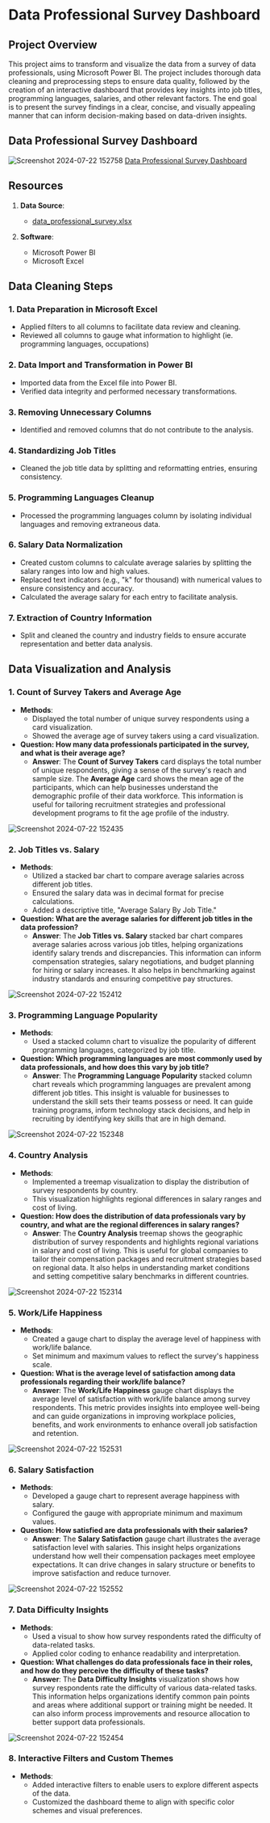 # Data Professional Survey Dashboard

## Project Overview
This project aims to transform and visualize the data from a survey of data professionals, using Microsoft Power BI. The project includes thorough data cleaning and preprocessing steps to ensure data quality, followed by the creation of an interactive dashboard that provides key insights into job titles, programming languages, salaries, and other relevant factors. The end goal is to present the survey findings in a clear, concise, and visually appealing manner that can inform decision-making based on data-driven insights.

## Data Professional Survey Dashboard
![Screenshot 2024-07-22 152758](https://github.com/user-attachments/assets/6bd6abe4-8f72-4e3d-9b64-e8dcb7fdffc8)
[Data Professional Survey Dashboard](https://github.com/user-attachments/files/16340274/Data.Professional.Survey.Dashboard.pdf)

## Resources
1. **Data Source**:
   - [data_professional_survey.xlsx](data_professional_survey.xlsx)

2. **Software**:
   - Microsoft Power BI
   - Microsoft Excel

## Data Cleaning Steps

### 1. Data Preparation in Microsoft Excel
- Applied filters to all columns to facilitate data review and cleaning.
- Reviewed all columns to gauge what information to highlight (ie. programming languages, occupations)

### 2. Data Import and Transformation in Power BI
- Imported data from the Excel file into Power BI.
- Verified data integrity and performed necessary transformations.

### 3. Removing Unnecessary Columns
- Identified and removed columns that do not contribute to the analysis.

### 4. Standardizing Job Titles
- Cleaned the job title data by splitting and reformatting entries, ensuring consistency.

### 5. Programming Languages Cleanup
- Processed the programming languages column by isolating individual languages and removing extraneous data.

### 6. Salary Data Normalization
- Created custom columns to calculate average salaries by splitting the salary ranges into low and high values.
- Replaced text indicators (e.g., "k" for thousand) with numerical values to ensure consistency and accuracy.
- Calculated the average salary for each entry to facilitate analysis.

### 7. Extraction of Country Information
- Split and cleaned the country and industry fields to ensure accurate representation and better data analysis.

## Data Visualization and Analysis

### 1. Count of Survey Takers and Average Age
- **Methods**:
   - Displayed the total number of unique survey respondents using a card visualization.
   - Showed the average age of survey takers using a card visualization.
- **Question: How many data professionals participated in the survey, and what is their average age?**
  - **Answer**: The **Count of Survey Takers** card displays the total number of unique respondents, giving a sense of the survey's reach and sample size. The **Average Age** card shows the mean age of the participants, which can help businesses understand the demographic profile of their data workforce. This information is useful for tailoring recruitment strategies and professional development programs to fit the age profile of the industry.

![Screenshot 2024-07-22 152435](https://github.com/user-attachments/assets/2655833c-2669-4277-8401-ae908dcfa8cf)

### 2. Job Titles vs. Salary
- **Methods**:
   - Utilized a stacked bar chart to compare average salaries across different job titles.
   - Ensured the salary data was in decimal format for precise calculations.
   - Added a descriptive title, "Average Salary By Job Title."
- **Question: What are the average salaries for different job titles in the data profession?**
  - **Answer**: The **Job Titles vs. Salary** stacked bar chart compares average salaries across various job titles, helping organizations identify salary trends and discrepancies. This information can inform compensation strategies, salary negotiations, and budget planning for hiring or salary increases. It also helps in benchmarking against industry standards and ensuring competitive pay structures.

![Screenshot 2024-07-22 152412](https://github.com/user-attachments/assets/22c7a5ad-a49b-4afa-8322-8e149da9005b)

### 3. Programming Language Popularity
- **Methods**:
   - Used a stacked column chart to visualize the popularity of different programming languages, categorized by job title.
- **Question: Which programming languages are most commonly used by data professionals, and how does this vary by job title?**
  - **Answer**: The **Programming Language Popularity** stacked column chart reveals which programming languages are prevalent among different job titles. This insight is valuable for businesses to understand the skill sets their teams possess or need. It can guide training programs, inform technology stack decisions, and help in recruiting by identifying key skills that are in high demand.

![Screenshot 2024-07-22 152348](https://github.com/user-attachments/assets/f8ca4141-d3d1-4998-a42d-8f5c5b943dbd)

### 4. Country Analysis
- **Methods**:
   - Implemented a treemap visualization to display the distribution of survey respondents by country.
   - This visualization highlights regional differences in salary ranges and cost of living.
- **Question: How does the distribution of data professionals vary by country, and what are the regional differences in salary ranges?**
  - **Answer**: The **Country Analysis** treemap shows the geographic distribution of survey respondents and highlights regional variations in salary and cost of living. This is useful for global companies to tailor their compensation packages and recruitment strategies based on regional data. It also helps in understanding market conditions and setting competitive salary benchmarks in different countries.

![Screenshot 2024-07-22 152314](https://github.com/user-attachments/assets/2d8382b2-1958-4d68-a02a-efb3e6cc95ed)

### 5. Work/Life Happiness
- **Methods**:
   - Created a gauge chart to display the average level of happiness with work/life balance.
   - Set minimum and maximum values to reflect the survey's happiness scale.
- **Question: What is the average level of satisfaction among data professionals regarding their work/life balance?**
  - **Answer**: The **Work/Life Happiness** gauge chart displays the average level of satisfaction with work/life balance among survey respondents. This metric provides insights into employee well-being and can guide organizations in improving workplace policies, benefits, and work environments to enhance overall job satisfaction and retention.

![Screenshot 2024-07-22 152531](https://github.com/user-attachments/assets/54874ebf-5a2c-4cc7-bd94-1a6b7cc27dbd)

### 6. Salary Satisfaction
- **Methods**:
   - Developed a gauge chart to represent average happiness with salary.
   - Configured the gauge with appropriate minimum and maximum values.
- **Question: How satisfied are data professionals with their salaries?**
  - **Answer**: The **Salary Satisfaction** gauge chart illustrates the average satisfaction level with salaries. This insight helps organizations understand how well their compensation packages meet employee expectations. It can drive changes in salary structure or benefits to improve satisfaction and reduce turnover.

![Screenshot 2024-07-22 152552](https://github.com/user-attachments/assets/08233b2b-fef4-401a-8a46-d8881d7e405a)

### 7. Data Difficulty Insights
- **Methods**:
   - Used a visual to show how survey respondents rated the difficulty of data-related tasks.
   - Applied color coding to enhance readability and interpretation.
- **Question: What challenges do data professionals face in their roles, and how do they perceive the difficulty of these tasks?**
  - **Answer**: The **Data Difficulty Insights** visualization shows how survey respondents rate the difficulty of various data-related tasks. This information helps organizations identify common pain points and areas where additional support or training might be needed. It can also inform process improvements and resource allocation to better support data professionals.

![Screenshot 2024-07-22 152454](https://github.com/user-attachments/assets/83cf0367-51c1-47fa-a505-cb3ed5ce80e2)

### 8. Interactive Filters and Custom Themes
- **Methods**:
   - Added interactive filters to enable users to explore different aspects of the data.
   - Customized the dashboard theme to align with specific color schemes and visual preferences.
